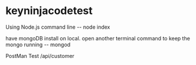 # keyninjacodetest

Using Node.js command line
-- node index

have mongoDB install on local.
open another terminal command to keep the mongo running
-- mongod

PostMan Test
/api/customer
